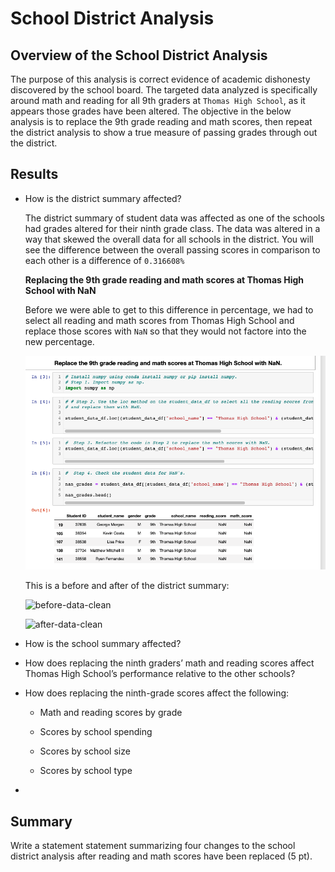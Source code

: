 # School District Analysis

## Overview of the School District Analysis

The purpose of this analysis is correct evidence of academic dishonesty discovered by the school board. The targeted data analyzed is specifically around math and reading for all 9th graders at `Thomas High School`, as it appears those grades have been altered. The objective in the below analysis is to replace the 9th grade reading and math scores, then repeat the district analysis to show a true measure of passing grades through out the district. 

## Results

* How is the district summary affected?

    The district summary of student data was affected as one of the schools had grades altered for their ninth grade class. The data was altered in a way that skewed the overall data for all schools in the district. You will see the difference between the overall passing scores in comparison to each other is a difference of `0.316608%`

    **Replacing the 9th grade reading and math scores at Thomas High School with NaN**
    
    Before we were able to get to this difference in percentage, we had to select all reading and math scores from Thomas High School and replace those scores with `NaN` so that they would not factore into the new percentage. 

    ![nan-replacement](https://github.com/hastyjr/School_District_Analysis/blob/main/Resources/images/NaN-replacement.png)

    This is a before and after of the district summary:
    
    ![before-data-clean](https://myoctocat.com/assets/images/base-octocat.svg)

    ![after-data-clean](https://myoctocat.com/assets/images/base-octocat.svg)


* How is the school summary affected?

* How does replacing the ninth graders’ math and reading scores affect Thomas High School’s performance relative to the other schools?

* How does replacing the ninth-grade scores affect the following:

    * Math and reading scores by grade

    * Scores by school spending

    * Scores by school size

    * Scores by school type

* 

## Summary
Write a statement statement summarizing four changes to the school district analysis after reading and math scores have been replaced (5 pt).


